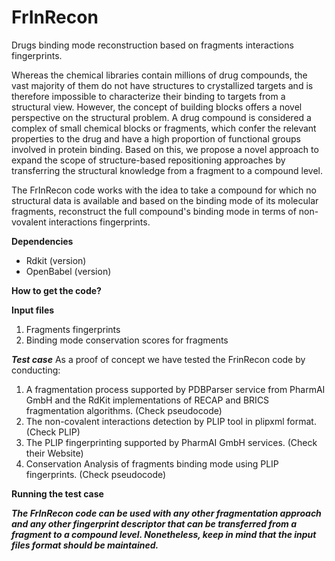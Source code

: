 # FrInRecon
Drugs binding mode reconstruction based on fragments interactions fingerprints.

Whereas the chemical libraries contain millions of drug compounds, the vast majority of them do not have structures to crystallized targets and is therefore impossible to characterize their binding to targets from a structural view. However, the concept of building blocks offers a novel perspective on the structural problem. A drug compound is considered a complex of small chemical blocks or fragments, which confer the relevant properties to the drug and have a high proportion of functional groups involved in protein binding. Based on this, we propose a novel approach to expand the scope of structure-based repositioning approaches by transferring the structural knowledge from a fragment to a compound level.

The FrInRecon code works with the idea to take a compound for which no structural data is available and based on the binding mode of its molecular fragments, reconstruct the full compound's binding mode in terms of non-vovalent interactions fingerprints. 

**Dependencies**
* Rdkit (version)
* OpenBabel (version)

**How to get the code?**


**Input files**
1. Fragments fingerprints
2. Binding mode conservation scores for fragments

***Test case***
As a proof of concept we have tested the FrinRecon code by conducting:
1. A fragmentation process supported by PDBParser service from PharmAI GmbH and the RdKit implementations of RECAP and BRICS fragmentation algorithms. (Check pseudocode)
2. The non-covalent interactions detection by PLIP tool in plipxml format. (Check PLIP)
3. The PLIP fingerprinting supported by PharmAI GmbH services. (Check their Website)
4. Conservation Analysis of fragments binding mode using PLIP fingerprints. (Check pseudocode)

**Running the test case**


***The FrInRecon code can be used with any other fragmentation approach and any other fingerprint descriptor that can be transferred from a fragment to a compound level. Nonetheless, keep in mind that the input files format should be maintained.***







